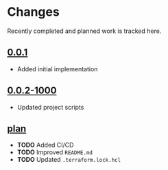 # Changes
Recently completed and planned work is tracked here.

## [0.0.1](.)
- Added initial implementation

## [0.0.2-1000](.)
- Updated project scripts

## [plan](.)
- **TODO** Added CI/CD
- **TODO** Improved `README.md`
- **TODO** Updated `.terraform.lock.hcl`
